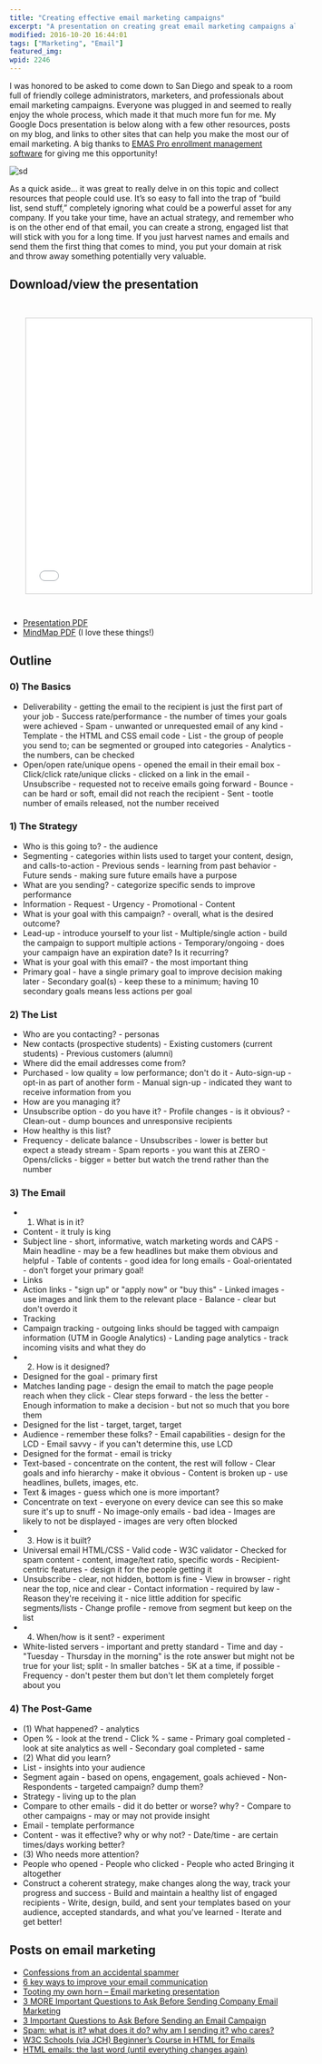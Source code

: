 ```yaml
---
title: "Creating effective email marketing campaigns"
excerpt: "A presentation on creating great email marketing campaigns along with links to other resources. "
modified: 2016-10-20 16:44:01
tags: ["Marketing", "Email"]
featured_img:
wpid: 2246
---
```



I was honored to be asked to come down to San Diego and speak to a room full of friendly college administrators, marketers, and professionals about email marketing campaigns. Everyone was plugged in and seemed to really enjoy the whole process, which made it that much more fun for me. My Google Docs presentation is below along with a few other resources, posts on my blog, and links to other sites that can help you make the most our of email marketing. A big thanks to [EMAS Pro enrollment management software](https://www.emaspro.com/) for giving me this opportunity!

![sd](/_images/2011/06/sd1.jpg)

As a quick aside… it was great to really delve in on this topic and collect resources that people could use. It’s so easy to fall into the trap of “build list, send stuff,” completely ignoring what could be a powerful asset for any company. If you take your time, have an actual strategy, and remember who is on the other end of that email, you can create a strong, engaged list that will stick with you for a long time. If you just harvest names and emails and send them the first thing that comes to mind, you put your domain at risk and throw away something potentially very valuable.

## Download/view the presentation

<iframe src="//www.slideshare.net/slideshow/embed_code/key/hOUCsYE4uQhNnm" width="595" height="485" frameborder="0" marginwidth="0" marginheight="0" scrolling="no" style="border:1px solid #CCC; border-width:1px; margin:2em; max-width: 100%;" allowfullscreen> </iframe>

- [Presentation PDF](https://www.dropbox.com/s/pmtteou94ylewep/effective-email-marketing-campaigns.pdf?dl=0)
- [MindMap PDF](https://www.dropbox.com/s/bxbg47va1kfout8/effective-email-marketing-campaigns-mindmap.pdf?dl=0) (I love these things!)

## Outline

### 0) The Basics

- Deliverability - getting the email to the recipient is just the first part of your job - Success rate/performance - the number of times your goals were achieved - Spam - unwanted or unrequested email of any kind - Template - the HTML and CSS email code - List - the group of people you send to; can be segmented or grouped into categories - Analytics - the numbers, can be checked
- Open/open rate/unique opens - opened the email in their email box - Click/click rate/unique clicks - clicked on a link in the email - Unsubscribe - requested not to receive emails going forward - Bounce - can be hard or soft, email did not reach the recipient - Sent - tootle number of emails released, not the number received

### 1) The Strategy

- Who is this going to? - the audience
- Segmenting - categories within lists used to target your content, design, and calls-to-action - Previous sends - learning from past behavior - Future sends - making sure future emails have a purpose
- What are you sending? - categorize specific sends to improve performance
- Information - Request - Urgency - Promotional - Content
- What is your goal with this campaign? - overall, what is the desired outcome?
- Lead-up - introduce yourself to your list - Multiple/single action - build the campaign to support multiple actions - Temporary/ongoing - does your campaign have an expiration date? Is it recurring?
- What is your goal with this email? - the most important thing
- Primary goal - have a single primary goal to improve decision making later - Secondary goal(s) - keep these to a minimum; having 10 secondary goals means less actions per goal

### 2) The List

- Who are you contacting? - personas
- New contacts (prospective students) - Existing customers (current students) - Previous customers (alumni)
- Where did the email addresses come from?
- Purchased - low quality = low performance; don't do it - Auto-sign-up - opt-in as part of another form - Manual sign-up - indicated they want to receive information from you
- How are you managing it?
- Unsubscribe option - do you have it? - Profile changes - is it obvious? - Clean-out - dump bounces and unresponsive recipients
- How healthy is this list?
- Frequency - delicate balance - Unsubscribes - lower is better but expect a steady stream - Spam reports - you want this at ZERO - Opens/clicks - bigger = better but watch the trend rather than the number

### 3) The Email

- 1) What is in it?
- Content - it truly is king
- Subject line - short, informative, watch marketing words and CAPS - Main headline - may be a few headlines but make them obvious and helpful  - Table of contents - good idea for long emails - Goal-orientated - don't forget your primary goal!
- Links
- Action links - "sign up" or "apply now" or "buy this" - Linked images - use images and link them to the relevant place - Balance - clear but don't overdo it
- Tracking
- Campaign tracking - outgoing links should be tagged with campaign information (UTM in Google Analytics) - Landing page analytics - track incoming visits and what they do
- 2) How is it designed?
- Designed for the goal - primary first
- Matches landing page - design the email to match the page people reach when they click - Clear steps forward - the less the better - Enough information to make a decision - but not so much that you bore them
- Designed for the list - target, target, target
- Audience - remember these folks? - Email capabilities - design for the LCD - Email savvy - if you can't determine this, use LCD
- Designed for the format - email is tricky
- Text-based - concentrate on the content, the rest will follow - Clear goals and info hierarchy - make it obvious - Content is broken up - use headlines, bullets, images, etc.
- Text & images - guess which one is more important?
- Concentrate on text - everyone on every device can see this so make sure it's up to snuff - No image-only emails - bad idea - Images are likely to not be displayed - images are very often blocked
- 3) How is it built?
- Universal email HTML/CSS - Valid code - W3C validator - Checked for spam content - content, image/text ratio, specific words - Recipient-centric features - design it for the people getting it
- Unsubscribe - clear, not hidden, bottom is fine - View in browser - right near the top, nice and clear - Contact information - required by law - Reason they're receiving it - nice little addition for specific segments/lists - Change profile - remove from segment but keep on the list
- 4) When/how is it sent? - experiment
- White-listed servers - important and pretty standard - Time and day - "Tuesday - Thursday in the morning" is the rote answer but might not be true for your list; split - In smaller batches - 5K at a time, if possible - Frequency - don't pester them but don't let them completely forget about you

### 4) The Post-Game

- (1) What happened? - analytics
- Open % - look at the trend - Click % - same - Primary goal completed - look at site analytics as well - Secondary goal completed - same
- (2) What did you learn?
- List - insights into your audience
- Segment again - based on opens, engagement, goals achieved - Non-Respondents - targeted campaign? dump them?
- Strategy - living up to the plan
- Compare to other emails - did it do better or worse? why? - Compare to other campaigns - may or may not provide insight
- Email - template performance
- Content - was it effective? why or why not? - Date/time - are certain times/days working better?
- (3) Who needs more attention?
- People who opened - People who clicked - People who acted
 Bringing it altogether
- Construct a coherent strategy, make changes along the way, track your progress and success - Build and maintain a healthy list of engaged recipients - Write, design, build, and sent your templates based on your audience, accepted standards, and what you've learned - Iterate and get better!


## Posts on email marketing

- [Confessions from an accidental spammer](/confessions-from-an-accidental-spammer/)
- [6 key ways to improve your email communication](/6-key-ways-to-improve-your-email-communication/)
- [Tooting my own horn – Email marketing presentation](/tooting-my-own-horn-email-marketing-presentation/)
- [3 MORE Important Questions to Ask Before Sending Company Email Marketing](/3-more-important-questions-to-ask-before-sending-company-email-marketing/)
- [3 Important Questions to Ask Before Sending an Email Campaign](/3-important-questions-to-ask-before-sending-an-email-campaign/)
- [Spam: what is it? what does it do? why am I sending it? who cares?](/spam-what-is-it-what-does-it-do-why-am-i-sending-it-who-cares/)
- [W3C Schools (via JCH) Beginner’s Course in HTML for Emails](/w3c-schools-via-jch-beginners-course-in-html-for-emails/)
- [HTML emails: the last word (until everything changes again)](/html-emails-the-last-word-until-everything-changes-again/)
